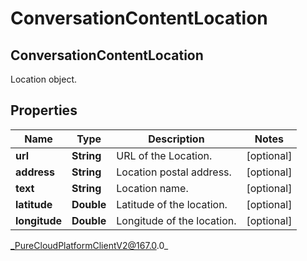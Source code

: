 # ConversationContentLocation

## ConversationContentLocation
Location object.

## Properties

|Name | Type | Description | Notes|
|------------ | ------------- | ------------- | -------------|
| **url** | **String** | URL of the Location. | [optional] |
| **address** | **String** | Location postal address. | [optional] |
| **text** | **String** | Location name. | [optional] |
| **latitude** | **Double** | Latitude of the location. | [optional] |
| **longitude** | **Double** | Longitude of the location. | [optional] |



_PureCloudPlatformClientV2@167.0.0_
